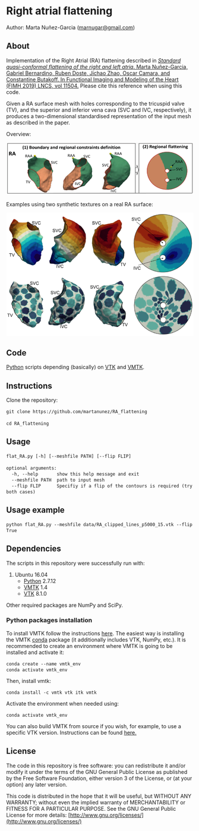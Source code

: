 # Right atrial flattening
Author: Marta Nuñez-Garcia (marnugar@gmail.com)

## About
Implementation of the Right Atrial (RA) flattening described in 
[*Standard quasi-conformal flattening of the right and left atria*. Marta Nuñez-Garcia, Gabriel Bernardino, Ruben Doste, Jichao Zhao, Oscar Camara, and Constantine Butakoff. In Functional Imaging and Modeling of the Heart (FIMH 2019) LNCS, vol 11504.](https://link.springer.com/chapter/10.1007%2F978-3-030-21949-9_10) Please cite this reference when using this code.

Given a RA surface mesh with holes corresponding to the tricuspid valve (TV), and the superior and inferior vena cava (SVC and IVC, respectively), it produces a two-dimensional standardised representation of the input mesh as described in the paper. 

Overview:

![Example image](https://github.com/martanunez/RA_flattening/blob/master/pipeline_RA.png)

Examples using two synthetic textures on a real RA surface:

![Examples](https://github.com/martanunez/RA_flattening/blob/master/syn_examples.png)

## Code
[Python](https://www.python.org/) scripts depending (basically) on [VTK](https://vtk.org/) and [VMTK](http://www.vmtk.org/). 


## Instructions
Clone the repository:
```
git clone https://github.com/martanunez/RA_flattening

cd RA_flattening
```

## Usage
```
flat_RA.py [-h] [--meshfile PATH] [--flip FLIP]

optional arguments:
  -h, --help       show this help message and exit
  --meshfile PATH  path to input mesh
  --flip FLIP      Specifiy if a flip of the contours is required (try both cases)

```

## Usage example
```
python flat_RA.py --meshfile data/RA_clipped_lines_p5000_15.vtk --flip True

```

## Dependencies
The scripts in this repository were successfully run with:
1. Ubuntu 16.04
    - [Python](https://www.python.org/) 2.7.12
    - [VMTK](http://www.vmtk.org/) 1.4
    - [VTK](https://vtk.org/) 8.1.0

  
Other required packages are NumPy and SciPy.  

### Python packages installation
To install VMTK follow the instructions [here](http://www.vmtk.org/download/). The easiest way is installing the VMTK [conda](https://docs.conda.io/en/latest/) package (it additionally includes VTK, NumPy, etc.). It is recommended to create an environment where VMTK is going to be installed and activate it:

```
conda create --name vmtk_env
conda activate vmtk_env
```
Then, install vmtk:
```
conda install -c vmtk vtk itk vmtk
```
Activate the environment when needed using:
```
conda activate vmtk_env
```
You can also build VMTK from source if you wish, for example, to use a specific VTK version. Instructions can be found [here.](http://www.vmtk.org/download/)


## License
The code in this repository is free software: you can redistribute it and/or modify it under the terms of the GNU General Public License as published by the Free Software Foundation, either version 3 of the License, or (at your option) any later version.

This code is distributed in the hope that it will be useful, but WITHOUT ANY WARRANTY; without even the implied warranty of MERCHANTABILITY or FITNESS FOR A PARTICULAR PURPOSE. See the GNU General Public License for more details: [http://www.gnu.org/licenses/](http://www.gnu.org/licenses/)
